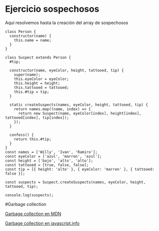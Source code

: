 # Ejercicio sospechosos

Aquí resolvemos hasta la creación del array de sospechosos

	class Person {
	  constructor(name) {
	    this.name = name;
	  }
	}
	
	class Suspect extends Person {
	  #tip;
	
	  constructor(name, eyeColor, height, tattooed, tip) {
	    super(name);
	    this.eyeColor = eyeColor;
	    this.height = height;
	    this.tattooed = tattooed;
	    this.#tip = tip;
	  }
	
	  static createSuspects(names, eyeColor, height, tattooed, tip) {
	    return names.map((name, index) => {
	      return new Suspect(name, eyeColor[index], height[index], tattooed[index], tip[index]);
	    });
	  }
	
	  confess() {
	    return this.#tip;
	  }
	}
	const names = ['Willy', 'Ivan', 'Ramiro'];
	const eyeColor = ['azul', 'marron', 'azul'];
	const height = ['bajo', 'alto', 'alto'];
	const tattooed = [true, false, false];
	const tip = [{ height: 'alto' }, { eyeColor: 'marron' }, { tattooed: false }];
	
	const suspects = Suspect.createSuspects(names, eyeColor, height, tattooed, tip);
	
	console.log(suspects);
	
#Garbage collection

[Garbage collection en MDN](https://developer.mozilla.org/en-US/docs/Web/JavaScript/Memory_Management#Garbage_collection)

[Garbage collection en javascript.info](http://javascript.info/garbage-collection)
